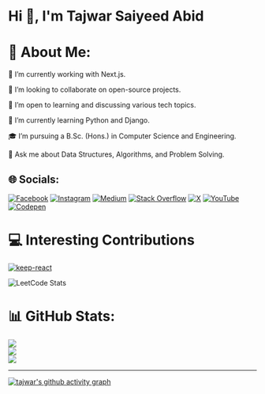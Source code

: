 # Hi 👋, I'm Tajwar Saiyeed Abid

# 💫 About Me:

🔭 I’m currently working with Next.js.

👯 I’m looking to collaborate on open-source projects.

🤝 I’m open to learning and discussing various tech topics.

🌱 I’m currently learning Python and Django.

🎓 I’m pursuing a B.Sc. (Hons.) in Computer Science and Engineering.

💬 Ask me about Data Structures, Algorithms, and Problem Solving.


## 🌐 Socials:
[![Facebook](https://img.shields.io/badge/Facebook-%231877F2.svg?logo=Facebook&logoColor=white)](https://www.facebook.com/tajwarsaiyeedabid.dev) [![Instagram](https://img.shields.io/badge/Instagram-%23E4405F.svg?logo=Instagram&logoColor=white)](https://instagram.com/tajwarsaiyeed) [![Medium](https://img.shields.io/badge/Medium-12100E?logo=medium&logoColor=white)](https://medium.com/@rjabid36) [![Stack Overflow](https://img.shields.io/badge/-Stackoverflow-FE7A16?logo=stack-overflow&logoColor=white)](https://stackoverflow.com/users/19961650) [![X](https://img.shields.io/badge/X-black.svg?logo=X&logoColor=white)](https://x.com/tajwarsaiyeed) [![YouTube](https://img.shields.io/badge/YouTube-%23FF0000.svg?logo=YouTube&logoColor=white)](https://youtube.com/@tajwarsaiyeed) [![Codepen](https://img.shields.io/badge/Codepen-000000?style=for-the-badge&logo=codepen&logoColor=white)](https://codepen.io/TajwarSaiyeed) 

# 💻 Interesting Contributions

[![keep-react](https://github-readme-stats.vercel.app/api/pin/?username=StaticMania&repo=keep-react&theme=dark&show_owner=true)](https://github.com/StaticMania/keep-react/pull/16)
 
![LeetCode Stats](https://leetcard.jacoblin.cool/tajwarsaiyeed?theme=dark&font=Vollkorn&ext=activity)

# 📊 GitHub Stats:
![](https://github-readme-stats.vercel.app/api?username=tajwarsaiyeed&theme=dark&hide_border=true&include_all_commits=true&count_private=true)<br/>
![](https://github-readme-streak-stats.herokuapp.com/?user=tajwarsaiyeed&theme=dark&hide_border=true)<br/>
![](https://github-readme-stats.vercel.app/api/top-langs/?username=tajwarsaiyeed&theme=dark&hide_border=true&include_all_commits=true&count_private=true&layout=compact&langs_count=10)

---
[![tajwar's github activity graph](https://github-readme-activity-graph.vercel.app/graph?username=tajwarsaiyeed&bg_color=000000&color=9e4c98&line=0055ff&point=ff0000&area=true&hide_border=true)](https://github.com/ashutosh00710/github-readme-activity-graph)

